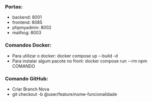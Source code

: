 ### Portas:

- backend: 8001
- frontend: 8085
- phpmyadmin: 8002
- mailhog: 8003

### Comandos Docker:
- Para utilizar o docker: docker compose up --build -d
- Para instalar algum pacote no front: docker compose run --rm npm COMANDO

### Comando GitHub:
- Criar Branch Nova
- git checkout -b @user/feature/nome-funcionalidade
